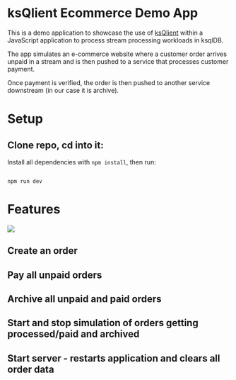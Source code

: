 # ksQlient Ecommerce Demo App

This is a demo application to showcase the use of [ksQlient]() within a JavaScript application to process stream processing workloads in ksqlDB.

The app simulates an e-commerce website where a customer order arrives unpaid in a stream and is then pushed to a service that processes customer payment.

Once payment is verified, the order is then pushed to another service downstream (in our case it is archive).

# Setup

## Clone repo, cd into it:

Install all dependencies with `npm install`, then run:

```

npm run dev

```

# Features

![](./src/static/settings.gif)

## Create an order

## Pay all unpaid orders

## Archive all unpaid and paid orders

## Start and stop simulation of orders getting processed/paid and archived

## Start server - restarts application and clears all order data
